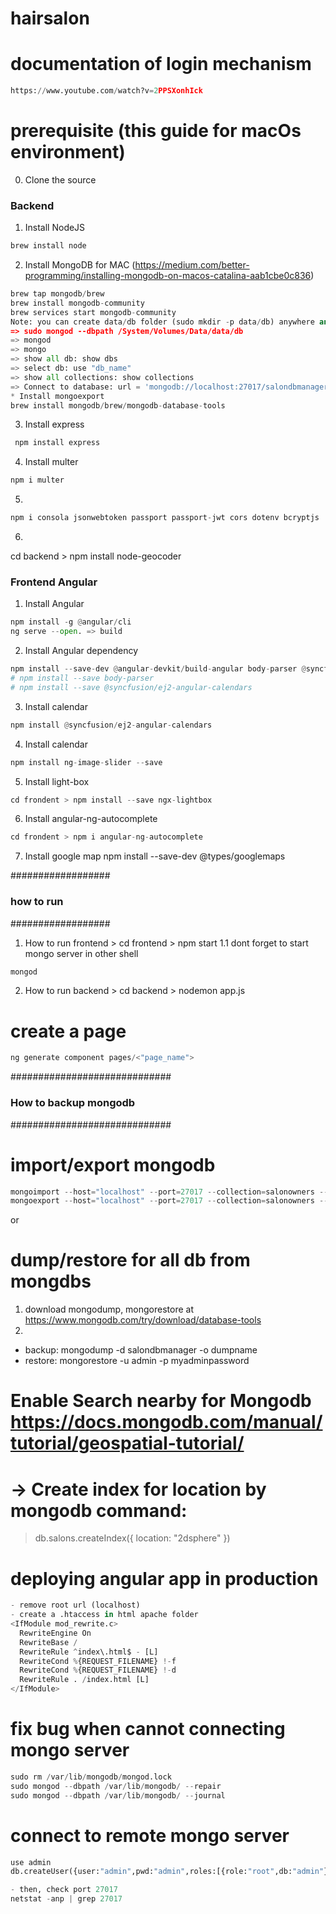 # hairsalon
# documentation of login mechanism 
```python 
https://www.youtube.com/watch?v=2PPSXonhIck
```
# prerequisite (this guide for macOs environment)
0. Clone the source 
### Backend ### 
1. Install NodeJS
```python
brew install node
```
2. Install MongoDB for MAC (https://medium.com/better-programming/installing-mongodb-on-macos-catalina-aab1cbe0c836)
```python
brew tap mongodb/brew
brew install mongodb-community
brew services start mongodb-community 
Note: you can create data/db folder (sudo mkdir -p data/db) anywhere and don't forget to add the path using the command below 
=> sudo mongod --dbpath /System/Volumes/Data/data/db
=> mongod
=> mongo
=> show all db: show dbs
=> select db: use "db_name"
=> show all collections: show collections
=> Connect to database: url = 'mongodb://localhost:27017/salondbmanager'
* Install mongoexport
brew install mongodb/brew/mongodb-database-tools
```

3. Install express
```python
 npm install express
 ```
4. Install multer
```python
npm i multer
```
5. 
```python
npm i consola jsonwebtoken passport passport-jwt cors dotenv bcryptjs
```
6.
cd backend > npm install node-geocoder

### Frontend Angular ###
1. Install Angular
```python
npm install -g @angular/cli
ng serve --open. => build
```
2. Install Angular dependency 
```python
npm install --save-dev @angular-devkit/build-angular body-parser @syncfusion/ej2-angular-calendars
# npm install --save body-parser
# npm install --save @syncfusion/ej2-angular-calendars
```
3. Install calendar
```python
npm install @syncfusion/ej2-angular-calendars
```
4. Install calendar
```python
npm install ng-image-slider --save
```
5. Install light-box
```python
cd frondent > npm install --save ngx-lightbox
```
6. Install angular-ng-autocomplete
```python
cd frondent > npm i angular-ng-autocomplete
```
7. Install google map
npm install --save-dev @types/googlemaps

##################
### how to run ###
##################
1. How to run frontend > cd frontend > npm start
1.1 dont forget to start mongo server in other shell
```python
mongod
```
2. How to run backend > cd backend > nodemon app.js

# create a page
```python
ng generate component pages/<"page_name">
```


#############################
### How to backup mongodb ###
#############################

# import/export mongodb
```python
mongoimport --host="localhost" --port=27017 --collection=salonowners --db=salondbmanager --file=salonowners.json
mongoexport --host="localhost" --port=27017 --collection=salonowners --db=salondbmanager --out=salonowners.json
```
or

# dump/restore for all db from mongdbs
1. download mongodump, mongorestore at https://www.mongodb.com/try/download/database-tools
2. 
 + backup:  mongodump -d salondbmanager -o dumpname
 + restore: mongorestore -u admin -p myadminpassword

# Enable Search nearby for Mongodb <https://docs.mongodb.com/manual/tutorial/geospatial-tutorial/>
# -> Create index for location by mongodb command:
> db.salons.createIndex({ location: "2dsphere" })


# deploying angular app in production
```python
- remove root url (localhost)
- create a .htaccess in html apache folder 
<IfModule mod_rewrite.c>
  RewriteEngine On
  RewriteBase /
  RewriteRule ^index\.html$ - [L]
  RewriteCond %{REQUEST_FILENAME} !-f
  RewriteCond %{REQUEST_FILENAME} !-d
  RewriteRule . /index.html [L]
</IfModule>
```
# fix bug when cannot connecting mongo server
```python
sudo rm /var/lib/mongodb/mongod.lock
sudo mongod --dbpath /var/lib/mongodb/ --repair
sudo mongod --dbpath /var/lib/mongodb/ --journal
```
# connect to remote mongo server
```python
use admin
db.createUser({user:"admin",pwd:"admin",roles:[{role:"root",db:"admin"}]})

- then, check port 27017
netstat -anp | grep 27017
```
